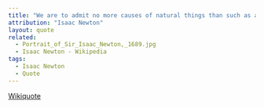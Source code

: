 ```yaml
---
title: "We are to admit no more causes of natural things than such as are both true and sufficient to explain their appearances."
attribution: "Isaac Newton"
layout: quote
related:
  - Portrait_of_Sir_Isaac_Newton,_1689.jpg
  - Isaac Newton - Wikipedia
tags:
  - Isaac Newton
  - Quote
---
```

[Wikiquote](https://en.wikiquote.org/wiki/Isaac_Newton)